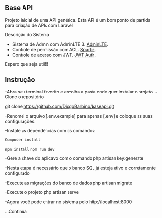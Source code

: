 ## Base API

Projeto inicial de uma API genérica.
Esta API é um bom ponto de partida para criação de APIs com Laravel

Descrição do Sistema
- Sistema de Admin com AdminLTE 3. [AdminLTE](https://github.com/jeroennoten/Laravel-AdminLTE).
- Controle de permissão com ACL. [Spartie](https://docs.spatie.be/laravel-permission/v3/introduction/).
- Controle de acesso com JWT. [JWT Auth](https://jwt-auth.readthedocs.io/en/develop/).

Espero que seja util!!!

## Instrução

-Abra seu terminal favorito e escolha a pasta onde quer instalar o projeto. 
-Clone o repositório

git clone https://github.com/DiogoBarbino/baseapi.git

-Renomei o arquivo [.env.example] para apenas [.env] e coloque as suas configurações.

-Instale as dependências com os comandos:

```Composer install```

```npm install```
```npm run dev```

-Gere a chave do aplicavo com o comando php artisan key:generate

-Nesta etapa é necessário que o banco SQL já esteja ativo e corretamente configurado

-Execute as migrações do banco de dados php artisan migrate

-Execute o projeto php artisan serve

-Agora você pode entrar no sistema pelo http://localhost:8000


...Continua
